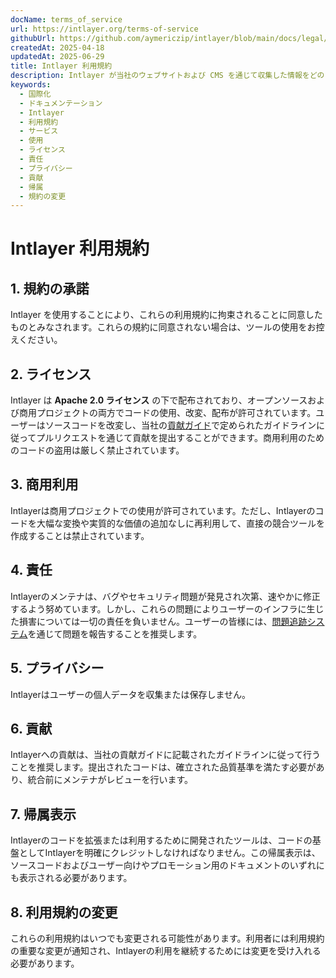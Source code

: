 ```yaml
---
docName: terms_of_service
url: https://intlayer.org/terms-of-service
githubUrl: https://github.com/aymericzip/intlayer/blob/main/docs/legal/ja/terms_of_service.md
createdAt: 2025-04-18
updatedAt: 2025-06-29
title: Intlayer 利用規約
description: Intlayer が当社のウェブサイトおよび CMS を通じて収集した情報をどのように扱うかをご確認ください。さまざまなフォーマットと使用例を理解するためにドキュメントに従ってください。
keywords:
  - 国際化
  - ドキュメンテーション
  - Intlayer
  - 利用規約
  - サービス
  - 使用
  - ライセンス
  - 責任
  - プライバシー
  - 貢献
  - 帰属
  - 規約の変更
---
```


# Intlayer 利用規約

## 1. 規約の承諾

Intlayer を使用することにより、これらの利用規約に拘束されることに同意したものとみなされます。これらの規約に同意されない場合は、ツールの使用をお控えください。

## 2. ライセンス

Intlayer は **Apache 2.0 ライセンス** の下で配布されており、オープンソースおよび商用プロジェクトの両方でコードの使用、改変、配布が許可されています。ユーザーはソースコードを改変し、当社の[貢献ガイド](https://github.com/aymericzip/intlayer/blob/main/CONTRIBUTING.md)で定められたガイドラインに従ってプルリクエストを通じて貢献を提出することができます。商用利用のためのコードの盗用は厳しく禁止されています。

## 3. 商用利用

Intlayerは商用プロジェクトでの使用が許可されています。ただし、Intlayerのコードを大幅な変換や実質的な価値の追加なしに再利用して、直接の競合ツールを作成することは禁止されています。

## 4. 責任

Intlayerのメンテナは、バグやセキュリティ問題が発見され次第、速やかに修正するよう努めています。しかし、これらの問題によりユーザーのインフラに生じた損害については一切の責任を負いません。ユーザーの皆様には、[問題追跡システム](https://github.com/aymericzip/intlayer/issues)を通じて問題を報告することを推奨します。

## 5. プライバシー

Intlayerはユーザーの個人データを収集または保存しません。

## 6. 貢献

Intlayerへの貢献は、当社の貢献ガイドに記載されたガイドラインに従って行うことを推奨します。提出されたコードは、確立された品質基準を満たす必要があり、統合前にメンテナがレビューを行います。

## 7. 帰属表示

Intlayerのコードを拡張または利用するために開発されたツールは、コードの基盤としてIntlayerを明確にクレジットしなければなりません。この帰属表示は、ソースコードおよびユーザー向けやプロモーション用のドキュメントのいずれにも表示される必要があります。

## 8. 利用規約の変更

これらの利用規約はいつでも変更される可能性があります。利用者には利用規約の重要な変更が通知され、Intlayerの利用を継続するためには変更を受け入れる必要があります。
